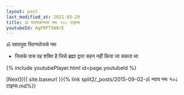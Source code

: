 ```yaml
---
layout: post
last_modified_at: 2021-03-29
title: ॐ पापनाशनाया नमः १०८ टाइम्स
youtubeId: AgFMFTSWArE
---
```

 
 
 ॐ स्वयभुवा स्तिग्मतेजसे नमः  
 
 -  जिसके पास वह शक्ति है जिसे ब्रह्मा द्वारा सहन नहीं किया जा सकता था 
 
  
 
  
 
 
 
 
 
 


{% include youtubePlayer.html id=page.youtubeId %}
 
[Next]({{ site.baseurl }}{% link  split2/_posts/2015-09-02-ॐ न्याय नमः १०८ टाइम्स.md%})
 
